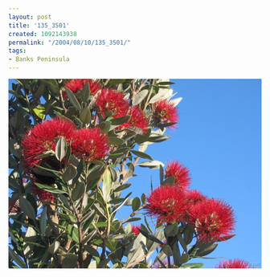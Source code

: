 ```yaml
---
layout: post
title: '135_3501'
created: 1092143938
permalink: "/2004/08/10/135_3501/"
tags:
- Banks Peninsula
---
```


<img src="/image/images/135_3501-1213.jpg"/>

